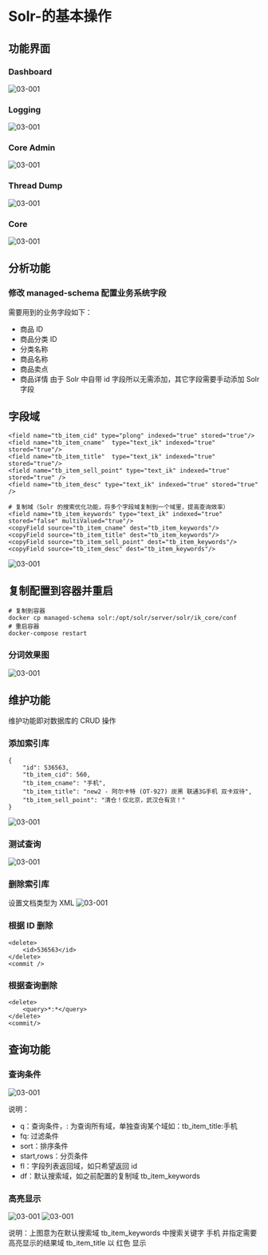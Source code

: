 # Solr-的基本操作
## 功能界面
### Dashboard
![03-001](../../static/zh/solr/03-001.png)

### Logging
![03-001](../../static/zh/solr/03-002.png)

### Core Admin
![03-001](../../static/zh/solr/03-003.png)

### Thread Dump
![03-001](../../static/zh/solr/03-004.png)

### Core
![03-001](../../static/zh/solr/03-005.png)

## 分析功能
### 修改 managed-schema 配置业务系统字段
需要用到的业务字段如下：

- 商品 ID
- 商品分类 ID
- 分类名称
- 商品名称
- 商品卖点
- 商品详情
由于 Solr 中自带 id 字段所以无需添加，其它字段需要手动添加 Solr 字段

## 字段域
```
<field name="tb_item_cid" type="plong" indexed="true" stored="true"/>
<field name="tb_item_cname"  type="text_ik" indexed="true" stored="true"/>
<field name="tb_item_title"  type="text_ik" indexed="true" stored="true"/>
<field name="tb_item_sell_point" type="text_ik" indexed="true" stored="true" />
<field name="tb_item_desc" type="text_ik" indexed="true" stored="true" />

# 复制域（Solr 的搜索优化功能，将多个字段域复制到一个域里，提高查询效率）
<field name="tb_item_keywords" type="text_ik" indexed="true" stored="false" multiValued="true"/>
<copyField source="tb_item_cname" dest="tb_item_keywords"/>
<copyField source="tb_item_title" dest="tb_item_keywords"/>
<copyField source="tb_item_sell_point" dest="tb_item_keywords"/>
<copyField source="tb_item_desc" dest="tb_item_keywords"/>
```
![03-001](../../static/zh/solr/03-006.png)

## 复制配置到容器并重启
```
# 复制到容器
docker cp managed-schema solr:/opt/solr/server/solr/ik_core/conf
# 重启容器
docker-compose restart
```
### 分词效果图
![03-001](../../static/zh/solr/03-007.png)

## 维护功能
维护功能即对数据库的 CRUD 操作

### 添加索引库
```
{
    "id": 536563,
    "tb_item_cid": 560,
    "tb_item_cname": "手机",
    "tb_item_title": "new2 - 阿尔卡特 (OT-927) 炭黑 联通3G手机 双卡双待",
    "tb_item_sell_point": "清仓！仅北京，武汉仓有货！"
}
```
![03-001](../../static/zh/solr/03-008.png)
### 测试查询
![03-001](../../static/zh/solr/03-009.png)

### 删除索引库
设置文档类型为 XML
![03-001](../../static/zh/solr/03-010.png)


### 根据 ID 删除
```
<delete>
    <id>536563</id>
</delete>
<commit />
```
### 根据查询删除
```
<delete>
    <query>*:*</query>
</delete>
<commit/>
```
## 查询功能
### 查询条件
![03-001](../../static/zh/solr/03-0010.png)

说明：

- q：查询条件，: 为查询所有域，单独查询某个域如：tb_item_title:手机
- fq: 过滤条件
- sort：排序条件
- start,rows：分页条件
- fl：字段列表返回域，如只希望返回 id
- df：默认搜索域，如之前配置的复制域 tb_item_keywords

### 高亮显示
![03-001](../../static/zh/solr/03-0011.png)
![03-001](../../static/zh/solr/03-0012.png)



说明：上图意为在默认搜索域 tb_item_keywords 中搜索关键字 手机 并指定需要高亮显示的结果域 tb_item_title 以 红色 显示